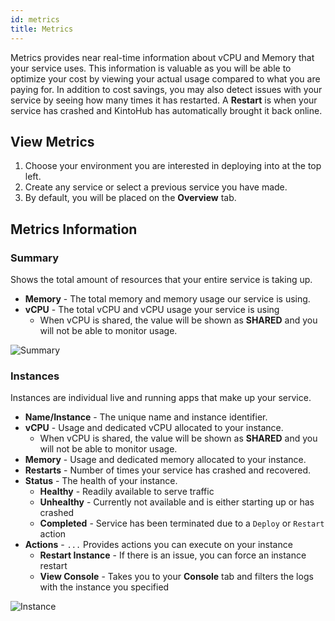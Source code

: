 ```yaml
---
id: metrics
title: Metrics
---
```


Metrics provides near real-time information about vCPU and Memory that your service uses.
This information is valuable as you will be able to optimize your cost by viewing your actual usage compared to what you are paying for.
In addition to cost savings, you may also detect issues with your service by seeing how many times it has restarted.
A **Restart** is when your service has crashed and KintoHub has automatically brought it back online.

## View Metrics

1. Choose your environment you are interested in deploying into at the top left.
2. Create any service or select a previous service you have made.
3. By default, you will be placed on the **Overview** tab.

## Metrics Information

### Summary

Shows the total amount of resources that your entire service is taking up.

- **Memory** - The total memory and memory usage our service is using.
- **vCPU** - The total vCPU and vCPU usage your service is using
  - When vCPU is shared, the value will be shown as **SHARED** and you will not be able to monitor usage.

![Summary](/img/features/summary.png)

### Instances

Instances are individual live and running apps that make up your service.

- **Name/Instance** - The unique name and instance identifier.
- **vCPU** - Usage and dedicated vCPU allocated to your instance.
  - When vCPU is shared, the value will be shown as **SHARED** and you will not be able to monitor usage.
- **Memory** - Usage and dedicated memory allocated to your instance.
- **Restarts** - Number of times your service has crashed and recovered.
- **Status** - The health of your instance.
  - **Healthy** - Readily available to serve traffic
  - **Unhealthy** - Currently not available and is either starting up or has crashed
  - **Completed** - Service has been terminated due to a `Deploy` or `Restart` action
- **Actions** - `...` Provides actions you can execute on your instance
  - **Restart Instance** - If there is an issue, you can force an instance restart
  - **View Console** - Takes you to your **Console** tab and filters the logs with the instance you specified

![Instance](/img/features/instance.png)
